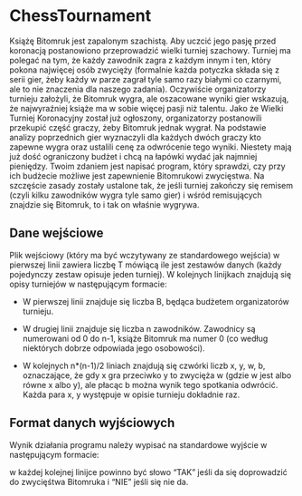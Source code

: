 # ChessTournament

Książę Bitomruk jest zapalonym szachistą. Aby uczcić jego pasję przed koronacją postanowiono przeprowadzić wielki turniej szachowy. Turniej ma polegać na tym, że każdy zawodnik zagra z każdym innym i ten, który pokona najwięcej osób zwycięży (formalnie każda potyczka składa się z serii gier, żeby każdy w parze zagrał tyle samo razy białymi co czarnymi, ale to nie znaczenia dla naszego zadania). Oczywiście organizatorzy turnieju założyli, że Bitomruk wygra, ale oszacowane wyniki gier wskazują, że najwyraźniej książe ma w sobie więcej pasji niż talentu. Jako że Wielki Turniej Koronacyjny został już ogłoszony, organizatorzy postanowili przekupić część graczy, żeby Bitomruk jednak wygrał. Na podstawie analizy poprzednich gier wyznaczyli dla każdych dwóch graczy kto zapewne wygra oraz ustalili cenę za odwrócenie tego wyniki. Niestety mają już dość ograniczony budżet i chcą na łapówki wydać jak najmniej pieniędzy. Twoim zdaniem jest napisać program, który sprawdzi, czy przy ich budżecie możliwe jest zapewnienie Bitomrukowi zwycięstwa. Na szczęście zasady zostały ustalone tak, że jeśli turniej zakończy się remisem (czyli kilku zawodników wygra tyle samo gier) i wśród remisujących znajdzie się Bitomruk, to i tak on właśnie wygrywa.

## Dane wejściowe
Plik wejściowy (który ma być wczytywany ze standardowego wejścia) w pierwszej linii zawiera liczbę T mówiącą ile jest zestawów danych (każdy pojedynczy zestaw opisuje jeden turniej). W kolejnych linijkach znajdują się opisy turniejów w następującym formacie:

- W pierwszej linii znajduje się liczba B, będąca budżetem organizatorów turnieju.

- W drugiej linii znajduje się liczba n zawodników. Zawodnicy są numerowani od 0 do n-1, książe Bitomruk ma numer 0 (co według niektórych dobrze odpowiada jego osobowości).

- W kolejnych n*(n-1)/2 liniach znajdują się czwórki liczb x, y, w, b, oznaczające, że gdy x gra przeciwko y to zwycięża w (gdzie w jest albo równe x albo y), ale płacąc b można wynik tego spotkania odwrócić. Każda para x, y występuje w opisie turnieju dokładnie raz.

## Format danych wyjściowych
Wynik działania programu należy wypisać na standardowe wyjście w następującym formacie:

w każdej kolejnej linijce powinno być słowo “TAK” jeśli da się doprowadzić do zwycięśtwa Bitomruka i “NIE” jeśli się nie da.
